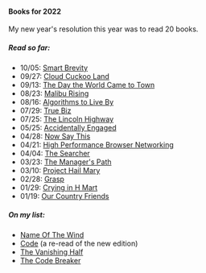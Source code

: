 #### Books for 2022

My new year's resolution this year was to read 20 books.

##### Read so far:

- 10/05: [Smart Brevity](https://g.co/kgs/rp97J3)
- 09/27: [Cloud Cuckoo Land](https://g.co/kgs/R5WCGs)
- 09/13: [The Day the World Came to Town](https://g.co/kgs/R5seDZ)
- 08/23: [Malibu Rising](https://g.co/kgs/LyY3AW)
- 08/16: [Algorithms to Live By](https://g.co/kgs/HZCS4R)
- 07/29: [True Biz](https://g.co/kgs/hKo5tA)
- 07/25: [The Lincoln Highway](https://g.co/kgs/wgJzEe)
- 05/25: [Accidentally Engaged](https://g.co/kgs/WxaNvs)
- 04/28: [Now Say This](https://g.co/kgs/CdJfWE)
- 04/21: [High Performance Browser Networking](https://hpbn.co/)
- 04/04: [The Searcher](https://g.co/kgs/ctw3QW)
- 03/23: [The Manager's Path](https://g.co/kgs/yALCmt)
- 03/10: [Project Hail Mary](https://g.co/kgs/UaGwSf)
- 02/28: [Grasp](https://g.co/kgs/MRzgKy)
- 01/29: [Crying in H Mart](https://g.co/kgs/7NrKs5)
- 01/19: [Our Country Friends](https://g.co/kgs/WLi8Xk)

##### On my list:

- [Name Of The Wind](https://g.co/kgs/5C4Zmj)
- [Code](https://g.co/kgs/dQUy5g) (a re-read of the new edition)
- [The Vanishing Half](https://g.co/kgs/ZG9BUp)
- [The Code Breaker](https://g.co/kgs/7fStBp)

